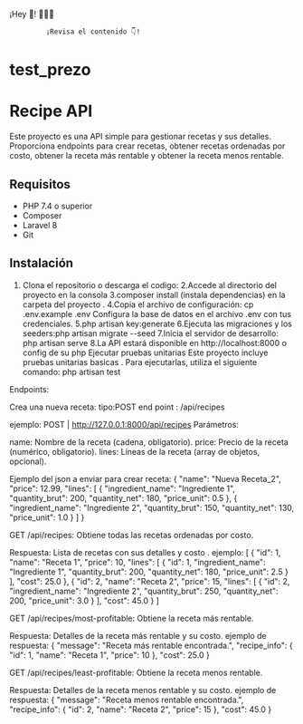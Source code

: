¡Hey 👋! 👨🏻‍💻

             ¡Revisa el contenido 👇!   
# test_prezo
# Recipe API

Este proyecto es una API simple para gestionar recetas y sus detalles. Proporciona endpoints para crear recetas, obtener recetas ordenadas por costo, obtener la receta más rentable y obtener la receta menos rentable.

## Requisitos

- PHP 7.4 o superior
- Composer
- Laravel 8
- Git

## Instalación

1. Clona el repositorio o descarga el codigo:
2.Accede al directorio del proyecto en la consola
3.composer install (instala dependencias) en la carpeta del proyecto .
4.Copia el archivo de configuración: cp .env.example .env Configura la base de datos en el archivo .env con tus credenciales.
5.php artisan key:generate
6.Ejecuta las migraciones y los seeders:php artisan migrate --seed
7.Inicia el servidor de desarrollo: php artisan serve
8.La API estará disponible en http://localhost:8000 o config de su php
Ejecutar pruebas unitarias
Este proyecto incluye pruebas unitarias basicas . Para ejecutarlas, utiliza el siguiente comando:
php artisan test


Endpoints:

Crea una nueva receta: 
tipo:POST 
end point : /api/recipes

ejemplo: POST | http://127.0.0.1:8000/api/recipes
Parámetros:

name: Nombre de la receta (cadena, obligatorio).
price: Precio de la receta (numérico, obligatorio).
lines: Líneas de la receta (array de objetos, opcional).

Ejemplo del json a enviar para crear receta:
{
    "name": "Nueva Receta_2",
    "price": 12.99,
    "lines": [
        {
            "ingredient_name": "Ingrediente 1",
            "quantity_brut": 200,
            "quantity_net": 180,
            "price_unit": 0.5
        },
        {
            "ingredient_name": "Ingrediente 2",
            "quantity_brut": 150,
            "quantity_net": 130,
            "price_unit": 1.0
        }
    ]
}



GET /api/recipes: Obtiene todas las recetas ordenadas por costo.

Respuesta: Lista de recetas con sus detalles y costo .
ejemplo:
[
  {
    "id": 1,
    "name": "Receta 1",
    "price": 10,
    "lines": [
      {
        "id": 1,
        "ingredient_name": "Ingrediente 1",
        "quantity_brut": 200,
        "quantity_net": 180,
        "price_unit": 2.5
      }
    ],
    "cost": 25.0
  },
  {
    "id": 2,
    "name": "Receta 2",
    "price": 15,
    "lines": [
      {
        "id": 2,
        "ingredient_name": "Ingrediente 2",
        "quantity_brut": 250,
        "quantity_net": 200,
        "price_unit": 3.0
      }
    ],
    "cost": 45.0
  }
]

GET /api/recipes/most-profitable: Obtiene la receta más rentable.

Respuesta: Detalles de la receta más rentable y su costo.
ejemplo de respuesta:
{
  "message": "Receta más rentable encontrada.",
  "recipe_info": {
    "id": 1,
    "name": "Receta 1",
    "price": 10
  },
  "cost": 25.0
}


GET /api/recipes/least-profitable: Obtiene la receta menos rentable.

Respuesta: Detalles de la receta menos rentable y su costo.
ejemplo de respuesta:
{
  "message": "Receta menos rentable encontrada.",
  "recipe_info": {
    "id": 2,
    "name": "Receta 2",
    "price": 15
  },
  "cost": 45.0
}
